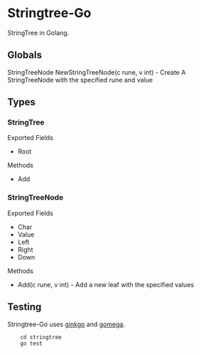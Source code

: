 Stringtree-Go
=============

StringTree in Golang.

## Globals

StringTreeNode NewStringTreeNode(c rune, v int) - Create A StringTreeNode with the specified rune and value

## Types

### StringTree

Exported Fields
* Root

Methods
* Add

### StringTreeNode

Exported Fields
* Char
* Value
* Left
* Right
* Down

Methods
* Add(c rune, v int) - Add a new leaf with the specified values

## Testing

Stringtree-Go uses [ginkgo](http://onsi.github.io/ginkgo) and [gomega](http://onsi.github.io/gomega).

```
	cd stringtree
	go test
```